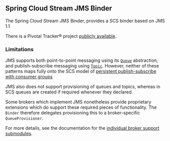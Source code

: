 Spring Cloud Stream JMS Binder
------------------------------

The Spring Cloud Stream JMS Binder, provides a SCS binder based on JMS 1.1

There is a Pivotal Tracker® project [publicly available](https://www.pivotaltracker.com/projects/1658999).

### Limitations

JMS supports both point-to-point messaging using its [`Queue`](https://docs.oracle.com/javaee/6/api/javax/jms/Queue.html) abstraction, and 
publish-subscribe messaging using [`Topic`](https://docs.oracle.com/javaee/6/api/javax/jms/Topic.html). However, neither of these patterns
maps fully onto the SCS model of [persistent publish-subscribe with consumer groups](http://docs.spring.io/spring-cloud-stream/docs/current/reference/htmlsingle/#_persistent_publish_subscribe_support)

JMS also does not support provisioning of queues and topics, whereas in SCS queues are created if required whenever they declared.

Some brokers which implement JMS nonetheless provide proprietary extensions which do support these required pieces of functionality.
The `Binder` therefore delegates provisioning this to a broker-specific `QueueProvisioner`.

For more details, see the documentation for the [individual broker support submodules](spring-cloud-stream-binder-jms-solace).
